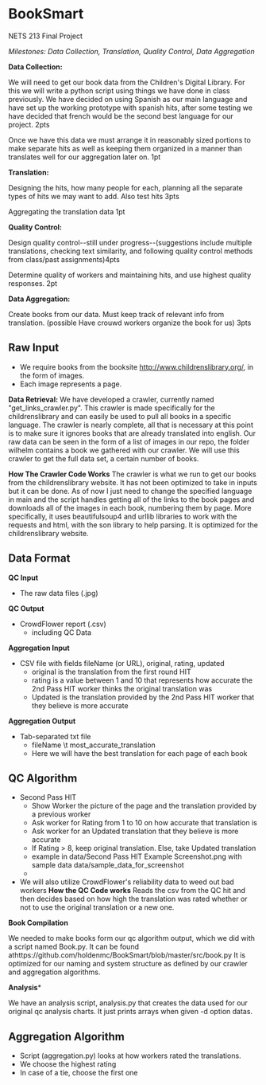 # BookSmart

NETS 213 Final Project

_Milestones: Data Collection, Translation, Quality Control, Data Aggregation_

**Data Collection:**

  We will need to get our book data from the Children's Digital Library. For this we will write a python script using things we have done in class previously. We have decided on using Spanish as our main language and have set up the working prototype with spanish hits, after some testing we have decided that french would be the second best language for our project. 2pts

  Once we have this data we must arrange it in reasonably sized portions to make separate hits as well as keeping them organized in a manner than translates well for our aggregation later on. 1pt

**Translation:**

 Designing the hits, how many people for each, planning all the separate types of hits we may want to add. Also test hits 3pts

 Aggregating the translation data 1pt

**Quality Control:**

  Design quality control--still under progress--(suggestions include multiple translations, checking text similarity, and following quality control methods from class/past assignments)4pts

  Determine quality of workers and maintaining hits, and use highest quality responses. 2pt

**Data Aggregation:**

  Create books from our data. Must keep track of relevant info from translation. (possible Have crouwd workers organize the book for us) 3pts


## Raw Input
- We require books from the booksite http://www.childrenslibrary.org/, in the form of images.
- Each image represents a page.

**Data Retrieval:** We have developed a crawler, currently named "get_links_crawler.py". This crawler is made specifically for the childrenslibrary and can easily be used to pull all books in a specific language. The crawler is nearly complete, all that is necessary at this point is to make sure it ignores books that are already translated into english.
Our raw data can be seen in the form of a list of images in our repo, the folder wilhelm contains a book we gathered with our crawler. We will use this crawler to get the full data set, a certain number of books.

**How The Crawler Code Works**
The crawler is what we run to get our books from the childrenslibrary website. It has not been optimized to take in inputs but it can be done. As of now I just need to change the specified language in main and the script handles getting all of the links to the book pages and downloads all of the images in each book, numbering them by page. More specifically, it uses beautifulsoup4 and urllib libraries to work with the requests and html, with the son library to help parsing. It is optimized for the childrenslibrary website.


## Data Format
**QC Input**
- The raw data files (.jpg)

**QC Output**
- CrowdFlower report (.csv)
	- including QC Data

**Aggregation Input**
- CSV file with fields fileName (or URL), original, rating, updated
	- original is the translation from the first round HIT
	- rating is a value between 1 and 10 that represents how accurate the 2nd Pass HIT worker thinks the original translation was
	- Updated is the translation provided by the 2nd Pass HIT worker that they believe is more accurate

**Aggregation Output**
- Tab-separated txt file
	- fileName \t most_accurate_translation
	- Here we will have the best translation for each page of each book


## QC Algorithm
- Second Pass HIT
	- Show Worker the picture of the page and the translation provided by a previous worker
	- Ask worker for Rating from 1 to 10 on how accurate that translation is
	- Ask worker for an Updated translation that they believe is more accurate
	- If Rating > 8, keep original translation. Else, take Updated translation
	- example in data/Second Pass HIT Example Screenshot.png with sample data data/sample_data_for_screenshot
	- 
- We will also utilize CrowdFlower's reliability data to weed out bad workers
**How the QC Code works** 
Reads the csv from the QC hit and then decides based on how high the translation was rated whether or not to use the original translation  or a new one.

**Book Compilation** 

We needed to make books form our qc algorithm output, which we did with a script named Book.py. It can be found athttps://github.com/holdenmc/BookSmart/blob/master/src/book.py It is optimized for our naming and system structure as defined by our crawler and aggregation algorithms. 

**Analysis*** 

We have an analysis script, analysis.py that creates the data used for our original qc analysis charts. It just prints arrays when given -d option datas. 




## Aggregation Algorithm
- Script (aggregation.py) looks at how workers rated the translations. 
- We choose the highest rating
- In case of a tie, choose the first one
